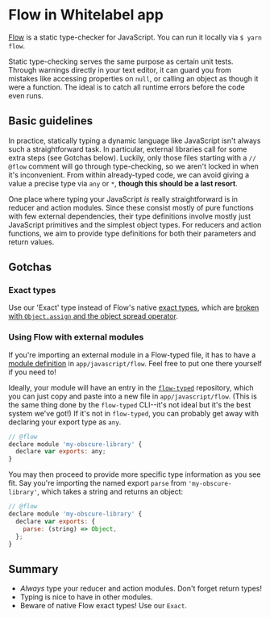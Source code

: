 # Flow in Whitelabel app

[Flow](https://flow.org/en/docs/) is a static type-checker for JavaScript. You can run it locally via `$ yarn flow`.

Static type-checking serves the same purpose as certain unit tests. Through warnings directly in your text editor, it can guard you from mistakes like accessing properties on `null`, or calling an object as though it were a function. The ideal is to catch all runtime errors before the code even runs.

## Basic guidelines

In practice, statically typing a dynamic language like JavaScript isn't always such a straightforward task.  In particular, external libraries call for some extra steps (see Gotchas below). Luckily, only those files starting with a `// @flow` comment will go through type-checking, so we aren't locked in when it's inconvenient. From within already-typed code, we can avoid giving a value a precise type via `any` or `*`, **though this should be a last resort**.

One place where typing your JavaScript _is_ really straightforward is in reducer and action modules. Since these consist mostly of pure functions with few external dependencies, their type definitions involve mostly just JavaScript primitives and the simplest object types. For reducers and action functions, we aim to provide type definitions for both their parameters and return values.

## Gotchas

### Exact types
Use our 'Exact<YourObjectType>' type instead of Flow's native [exact types](https://flow.org/en/docs/types/objects/#toc-exact-object-types), which are
  [broken with `Object.assign` and the object spread operator](https://github.com/facebook/flow/issues/2405).

### Using Flow with external modules

If you're importing an external module in a Flow-typed file,
it has to have a [module definition](https://flow.org/en/docs/libdefs/creation/) in `app/javascript/flow`.
Feel free to put one there yourself if you need to!

Ideally, your module will have an entry in the [`flow-typed`](https://github.com/flowtype/flow-typed/tree/master/definitions/npm) repository, which you can
just copy and paste into a new file in `app/javascript/flow`. (This is the same thing done
by the `flow-typed` CLI--it's not ideal but it's the best system we've got!) If it's not in
`flow-typed`, you can probably get away with declaring your export type as `any`.

```js
// @flow
declare module 'my-obscure-library' {
  declare var exports: any;
}
```

You may then proceed to provide more specific type information as you see fit. Say you're importing the named export `parse` from `'my-obscure-library'`, which takes a string and returns an object:

```js
// @flow
declare module 'my-obscure-library' {
  declare var exports: {
    parse: (string) => Object,
  };
}
```

## Summary

* *Always* type your reducer and action modules. Don't forget return types!
* Typing is nice to have in other modules.
* Beware of native Flow exact types! Use our `Exact`.
